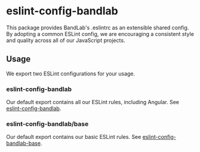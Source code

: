 # eslint-config-bandlab

This package provides BandLab's .eslintrc as an extensible shared config.
By adopting a common ESLint config, we are encouraging a consistent style and quality across all of our JavaScript projects.

## Usage

We export two ESLint configurations for your usage.

### eslint-config-bandlab

Our default export contains all our ESLint rules, including Angular.
See [eslint-config-bandlab](https://npmjs.com/eslint-config-bandlab).

### eslint-config-bandlab/base

Our default export contains our basic ESLint rules.
See [eslint-config-bandlab-base](https://npmjs.com/eslint-config-bandlab-base).
